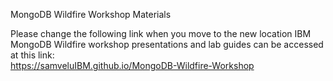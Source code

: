 MongoDB Wildfire Workshop Materials

Please change the following link when you move to the new location
IBM MongoDB Wildfire workshop presentations and lab guides can be accessed at this link:   
https://samveluIBM.github.io/MongoDB-Wildfire-Workshop   

